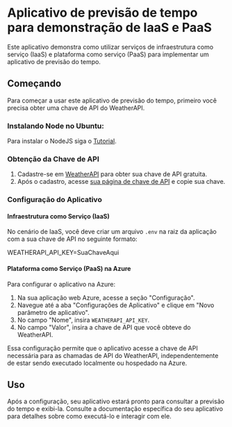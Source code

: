 # Aplicativo de previsão de tempo para demonstração de IaaS e PaaS

Este aplicativo demonstra como utilizar serviços de infraestrutura como serviço (IaaS) e plataforma como serviço (PaaS) para implementar um aplicativo de previsão do tempo.

## Começando

Para começar a usar este aplicativo de previsão do tempo, primeiro você precisa obter uma chave de API do WeatherAPI.

### Instalando Node no Ubuntu:
Para instalar o NodeJS siga o [Tutorial](https://nodejs.org/en/download/package-manager#debian-and-ubuntu-based-linux-distributions).

### Obtenção da Chave de API

1. Cadastre-se em [WeatherAPI](https://www.weatherapi.com/signup.aspx) para obter sua chave de API gratuita.
2. Após o cadastro, acesse [sua página de chave de API](https://www.weatherapi.com/my/) e copie sua chave.

### Configuração do Aplicativo

#### Infraestrutura como Serviço (IaaS)

No cenário de IaaS, você deve criar um arquivo `.env` na raiz da aplicação com a sua chave de API no seguinte formato:

WEATHERAPI_API_KEY=SuaChaveAqui


#### Plataforma como Serviço (PaaS) na Azure

Para configurar o aplicativo na Azure:

1. Na sua aplicação web Azure, acesse a seção "Configuração".
2. Navegue até a aba "Configurações de Aplicativo" e clique em "Novo parâmetro de aplicativo".
3. No campo "Nome", insira `WEATHERAPI_API_KEY`.
4. No campo "Valor", insira a chave de API que você obteve do WeatherAPI.

Essa configuração permite que o aplicativo acesse a chave de API necessária para as chamadas de API do WeatherAPI, independentemente de estar sendo executado localmente ou hospedado na Azure.

## Uso

Após a configuração, seu aplicativo estará pronto para consultar a previsão do tempo e exibi-la. Consulte a documentação específica do seu aplicativo para detalhes sobre como executá-lo e interagir com ele.
